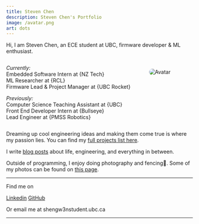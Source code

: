 ```yaml
---
title: Steven Chen
description: Steven Chen's Portfolio
image: /avatar.png
art: dots
---
```


Hi, I am Steven Chen, an ECE student at UBC, firmware developer & ML enthusiast.

<div style="display: flex; align-items: flex-start; gap: 50px;">
<div>

<i>Currently:</i><br>
Embedded Software Intern at {NZ Tech}<br>
ML Researcher at {RCL}<br>
Firmware Lead & Project Manager at {UBC Rocket}<br>

<i>Previously:</i><br>
Computer Science Teaching Assistant at {UBC}<br>
Front End Developer Intern at {Bullseye}<br>
Lead Engineer at {PMSS Robotics}<br>

</div>
<img src="/avatar.png" alt="Avatar" style="max-width: 200px; height: auto; margin-top: 25px; border-radius: 10px;" class="hide-on-mobile"/>
</div>

Dreaming up cool engineering ideas and making them come true is where my passion lies. You can find my [full projects list here](/projects).

I write [blog posts](/posts) about life, engineering, and everything in between.

Outside of programming, I enjoy doing photography and fencing🤺. Some of my photos can be found on [this page](/photos).

<div flex-auto />

---

Find me on

<p flex="~ gap-2 wrap" class="mt--2!">
<a href="https://linkedin.com/in/shengwen-chen" target="_blank"><span op75 i-simple-icons-linkedin /> Linkedin</a>
<a href="https://github.com/shengw3n" target="_blank"><span op75 i-simple-icons-github /> GitHub</a>
<!-- <a href="https://bsky.app/profile/antfu.me" target="_blank"><span op75 i-ri-bluesky-fill /> Bluesky</a>
 <a href="https://www.threads.net/@antfu7" target="_blank"><span op75 i-ri-threads-line /> Threads</a>
 <a href="https://chat.antfu.me" target="_blank"><span op75 i-simple-icons-discord /> Discord Server</a>
 <a href="https://www.youtube.com/anthonyfu7" target="_blank"><span op75 i-simple-icons-youtube /> YouTube</a>
 <a href="https://www.instagram.com/antfu7" target="_blank"><span op75 i-simple-icons-instagram /> Instagram</a>
 <a href="https://space.bilibili.com/668380" target="_blank"><span op75 i-simple-icons-bilibili /> 哔哩哔哩</a>
 <a href="https://x.com/antfuzh" target="_blank"><span op75 i-ri-twitter-x-fill /> 中文推</a>
 <a href="https://x.com/antfujp" target="_blank"><span op75 i-ri-twitter-x-fill /> 日本語</a> -->
</p>
Or email me at <span font-mono>shengw3n<span i-carbon-at/>student.ubc.ca</span>

---
